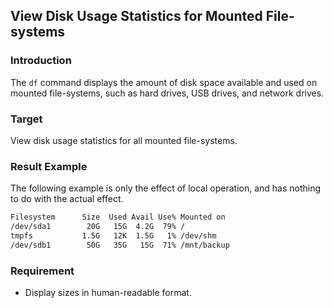 ## View Disk Usage Statistics for Mounted File-systems

### Introduction

The `df` command displays the amount of disk space available and used on mounted file-systems, such as hard drives, USB drives, and network drives.

### Target

View disk usage statistics for all mounted file-systems.

### Result Example

The following example is only the effect of local operation, and has nothing to do with the actual effect.

```bash
Filesystem      Size  Used Avail Use% Mounted on
/dev/sda1        20G   15G  4.2G  79% /
tmpfs           1.5G   12K  1.5G   1% /dev/shm
/dev/sdb1        50G   35G   15G  71% /mnt/backup
```

### Requirement

- Display sizes in human-readable format.
